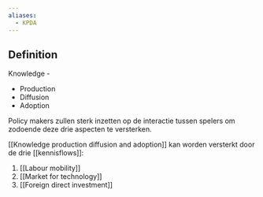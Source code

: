 ```yaml
---
aliases:
  - KPDA
---
```

## Definition
Knowledge -
- Production
- Diffusion
- Adoption

Policy makers zullen sterk inzetten op de interactie tussen spelers om zodoende deze drie aspecten te versterken.

[[Knowledge production diffusion and adoption]] kan worden versterkt door de drie [[kennisflows]]:
1. [[Labour mobility]]
2. [[Market for technology]]
3. [[Foreign direct investment]]
